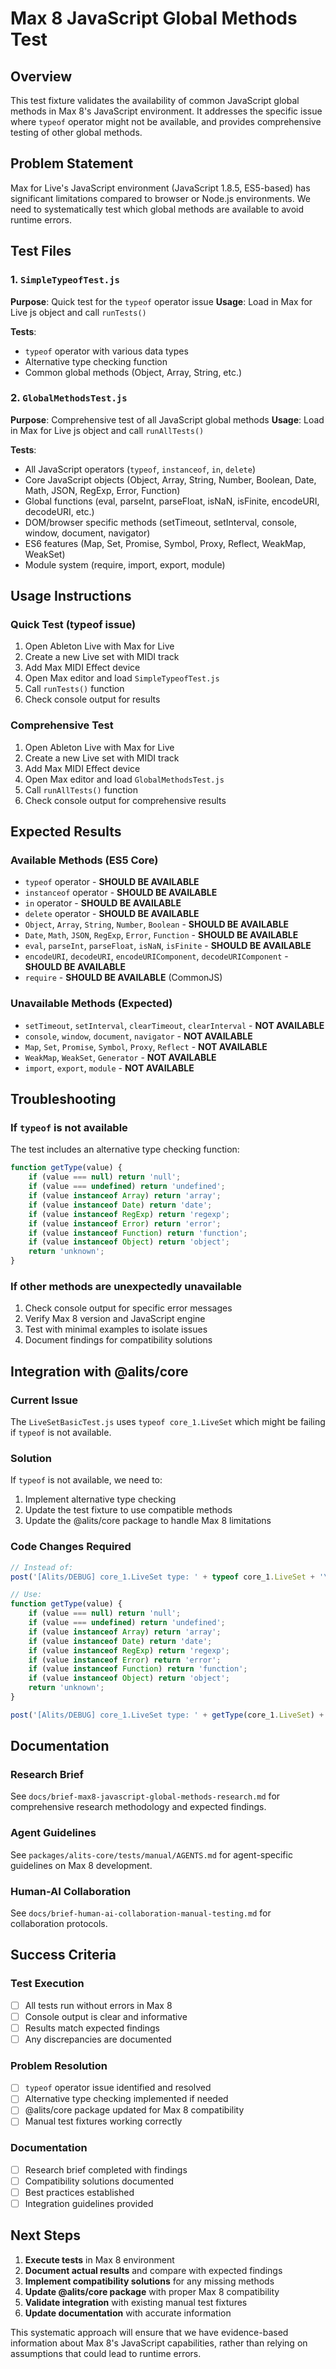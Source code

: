 # Max 8 JavaScript Global Methods Test

## Overview

This test fixture validates the availability of common JavaScript global methods in Max 8's JavaScript environment. It addresses the specific issue where `typeof` operator might not be available, and provides comprehensive testing of other global methods.

## Problem Statement

Max for Live's JavaScript environment (JavaScript 1.8.5, ES5-based) has significant limitations compared to browser or Node.js environments. We need to systematically test which global methods are available to avoid runtime errors.

## Test Files

### 1. `SimpleTypeofTest.js`
**Purpose**: Quick test for the `typeof` operator issue
**Usage**: Load in Max for Live js object and call `runTests()`

**Tests**:
- `typeof` operator with various data types
- Alternative type checking function
- Common global methods (Object, Array, String, etc.)

### 2. `GlobalMethodsTest.js`
**Purpose**: Comprehensive test of all JavaScript global methods
**Usage**: Load in Max for Live js object and call `runAllTests()`

**Tests**:
- All JavaScript operators (`typeof`, `instanceof`, `in`, `delete`)
- Core JavaScript objects (Object, Array, String, Number, Boolean, Date, Math, JSON, RegExp, Error, Function)
- Global functions (eval, parseInt, parseFloat, isNaN, isFinite, encodeURI, decodeURI, etc.)
- DOM/browser specific methods (setTimeout, setInterval, console, window, document, navigator)
- ES6 features (Map, Set, Promise, Symbol, Proxy, Reflect, WeakMap, WeakSet)
- Module system (require, import, export, module)

## Usage Instructions

### Quick Test (typeof issue)
1. Open Ableton Live with Max for Live
2. Create a new Live set with MIDI track
3. Add Max MIDI Effect device
4. Open Max editor and load `SimpleTypeofTest.js`
5. Call `runTests()` function
6. Check console output for results

### Comprehensive Test
1. Open Ableton Live with Max for Live
2. Create a new Live set with MIDI track
3. Add Max MIDI Effect device
4. Open Max editor and load `GlobalMethodsTest.js`
5. Call `runAllTests()` function
6. Check console output for comprehensive results

## Expected Results

### Available Methods (ES5 Core)
- `typeof` operator - **SHOULD BE AVAILABLE**
- `instanceof` operator - **SHOULD BE AVAILABLE**
- `in` operator - **SHOULD BE AVAILABLE**
- `delete` operator - **SHOULD BE AVAILABLE**
- `Object`, `Array`, `String`, `Number`, `Boolean` - **SHOULD BE AVAILABLE**
- `Date`, `Math`, `JSON`, `RegExp`, `Error`, `Function` - **SHOULD BE AVAILABLE**
- `eval`, `parseInt`, `parseFloat`, `isNaN`, `isFinite` - **SHOULD BE AVAILABLE**
- `encodeURI`, `decodeURI`, `encodeURIComponent`, `decodeURIComponent` - **SHOULD BE AVAILABLE**
- `require` - **SHOULD BE AVAILABLE** (CommonJS)

### Unavailable Methods (Expected)
- `setTimeout`, `setInterval`, `clearTimeout`, `clearInterval` - **NOT AVAILABLE**
- `console`, `window`, `document`, `navigator` - **NOT AVAILABLE**
- `Map`, `Set`, `Promise`, `Symbol`, `Proxy`, `Reflect` - **NOT AVAILABLE**
- `WeakMap`, `WeakSet`, `Generator` - **NOT AVAILABLE**
- `import`, `export`, `module` - **NOT AVAILABLE**

## Troubleshooting

### If `typeof` is not available
The test includes an alternative type checking function:
```javascript
function getType(value) {
    if (value === null) return 'null';
    if (value === undefined) return 'undefined';
    if (value instanceof Array) return 'array';
    if (value instanceof Date) return 'date';
    if (value instanceof RegExp) return 'regexp';
    if (value instanceof Error) return 'error';
    if (value instanceof Function) return 'function';
    if (value instanceof Object) return 'object';
    return 'unknown';
}
```

### If other methods are unexpectedly unavailable
1. Check console output for specific error messages
2. Verify Max 8 version and JavaScript engine
3. Test with minimal examples to isolate issues
4. Document findings for compatibility solutions

## Integration with @alits/core

### Current Issue
The `LiveSetBasicTest.js` uses `typeof core_1.LiveSet` which might be failing if `typeof` is not available.

### Solution
If `typeof` is not available, we need to:
1. Implement alternative type checking
2. Update the test fixture to use compatible methods
3. Update the @alits/core package to handle Max 8 limitations

### Code Changes Required
```javascript
// Instead of:
post('[Alits/DEBUG] core_1.LiveSet type: ' + typeof core_1.LiveSet + '\n');

// Use:
function getType(value) {
    if (value === null) return 'null';
    if (value === undefined) return 'undefined';
    if (value instanceof Array) return 'array';
    if (value instanceof Date) return 'date';
    if (value instanceof RegExp) return 'regexp';
    if (value instanceof Error) return 'error';
    if (value instanceof Function) return 'function';
    if (value instanceof Object) return 'object';
    return 'unknown';
}

post('[Alits/DEBUG] core_1.LiveSet type: ' + getType(core_1.LiveSet) + '\n');
```

## Documentation

### Research Brief
See `docs/brief-max8-javascript-global-methods-research.md` for comprehensive research methodology and expected findings.

### Agent Guidelines
See `packages/alits-core/tests/manual/AGENTS.md` for agent-specific guidelines on Max 8 development.

### Human-AI Collaboration
See `docs/brief-human-ai-collaboration-manual-testing.md` for collaboration protocols.

## Success Criteria

### Test Execution
- [ ] All tests run without errors in Max 8
- [ ] Console output is clear and informative
- [ ] Results match expected findings
- [ ] Any discrepancies are documented

### Problem Resolution
- [ ] `typeof` operator issue identified and resolved
- [ ] Alternative type checking implemented if needed
- [ ] @alits/core package updated for Max 8 compatibility
- [ ] Manual test fixtures working correctly

### Documentation
- [ ] Research brief completed with findings
- [ ] Compatibility solutions documented
- [ ] Best practices established
- [ ] Integration guidelines provided

## Next Steps

1. **Execute tests** in Max 8 environment
2. **Document actual results** and compare with expected findings
3. **Implement compatibility solutions** for any missing methods
4. **Update @alits/core package** with proper Max 8 compatibility
5. **Validate integration** with existing manual test fixtures
6. **Update documentation** with accurate information

This systematic approach will ensure that we have evidence-based information about Max 8's JavaScript capabilities, rather than relying on assumptions that could lead to runtime errors.
